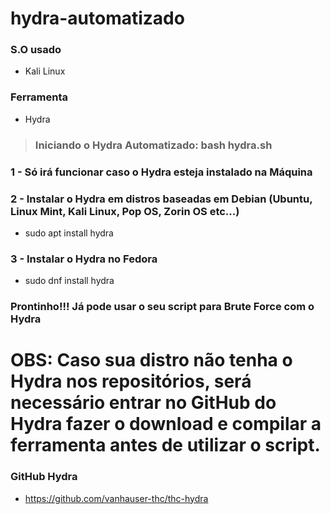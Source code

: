# hydra-automatizado

### S.O usado
+ Kali Linux

### Ferramenta
+ Hydra

> ### Iniciando o Hydra Automatizado: bash hydra.sh

### 1 - Só irá funcionar caso o Hydra esteja instalado na Máquina

### 2 - Instalar o Hydra em distros baseadas em Debian (Ubuntu, Linux Mint, Kali Linux, Pop OS, Zorin OS etc...)
+ sudo apt install hydra

### 3 - Instalar o Hydra no Fedora
+ sudo dnf install hydra

### Prontinho!!! Já pode usar o seu script para Brute Force com o Hydra

<h1>OBS: Caso sua distro não tenha o Hydra nos repositórios, será necessário entrar no GitHub do Hydra fazer o download e compilar
a ferramenta antes de utilizar o script.</h1>

### GitHub Hydra
+ https://github.com/vanhauser-thc/thc-hydra
